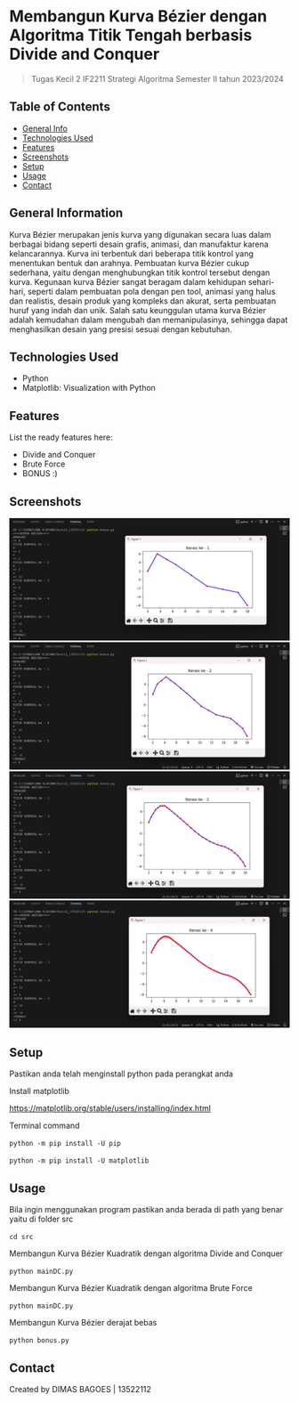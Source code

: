 # Membangun Kurva Bézier dengan Algoritma Titik Tengah berbasis Divide and Conquer
> Tugas Kecil 2 IF2211 Strategi Algoritma
> Semester II tahun 2023/2024

## Table of Contents
* [General Info](#general-information)
* [Technologies Used](#technologies-used)
* [Features](#features)
* [Screenshots](#screenshots)
* [Setup](#setup)
* [Usage](#usage)
* [Contact](#contact)


## General Information

Kurva Bézier merupakan jenis kurva yang digunakan secara luas dalam berbagai bidang seperti desain grafis, animasi, dan manufaktur karena kelancarannya. Kurva ini terbentuk dari beberapa titik kontrol yang menentukan bentuk dan arahnya. Pembuatan kurva Bézier cukup sederhana, yaitu dengan menghubungkan titik kontrol tersebut dengan kurva. Kegunaan kurva Bézier sangat beragam dalam kehidupan sehari-hari, seperti dalam pembuatan pola dengan pen tool, animasi yang halus dan realistis, desain produk yang kompleks dan akurat, serta pembuatan huruf yang indah dan unik. Salah satu keunggulan utama kurva Bézier adalah kemudahan dalam mengubah dan memanipulasinya, sehingga dapat menghasilkan desain yang presisi sesuai dengan kebutuhan.


## Technologies Used
- Python
- Matplotlib: Visualization with Python


## Features
List the ready features here:
- Divide and Conquer
- Brute Force
- BONUS :)


## Screenshots
![Example screenshot](./doc/1.png)
![Example screenshot](./doc/2.png)
![Example screenshot](./doc/3.png)
![Example screenshot](./doc/4.png)


## Setup

Pastikan anda telah menginstall python pada perangkat anda

Install matplotlib 

https://matplotlib.org/stable/users/installing/index.html

Terminal command 

`python -m pip install -U pip`

`python -m pip install -U matplotlib`


## Usage

Bila ingin menggunakan program pastikan anda berada di path yang benar yaitu di folder src

`cd src`

Membangun Kurva Bézier Kuadratik dengan algoritma Divide and Conquer

`python mainDC.py`


Membangun Kurva Bézier Kuadratik dengan algoritma Brute Force

`python mainDC.py`


Membangun Kurva Bézier derajat bebas

`python bonus.py`


## Contact
Created by DIMAS BAGOES | 13522112
